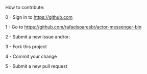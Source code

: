 How to contribute:


0 - Sign in to https://github.com

1 - Go to https://github.com/rafaelsoaresbr/actor-messenger-bin

2 - Submit a new Issue and/or:

3 - Fork this project

4 - Commit your change

5 - Submit a new pull request
